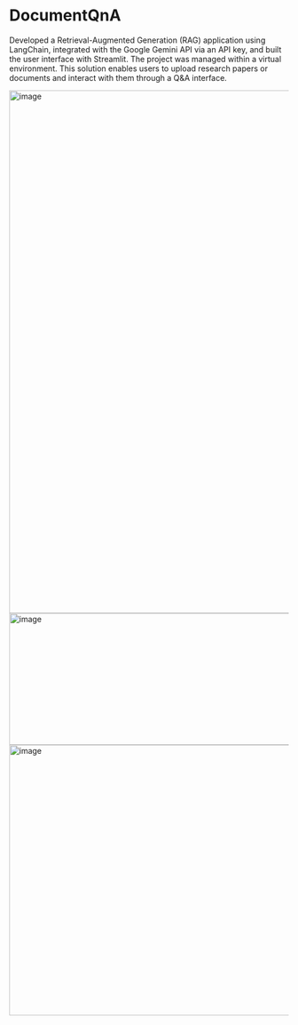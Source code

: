 # DocumentQnA
Developed a Retrieval-Augmented Generation (RAG) application using LangChain, integrated with the Google Gemini API via an API key, and built the user interface with Streamlit. The project was managed within a virtual environment. This solution enables users to upload research papers or documents and interact with them through a Q&amp;A interface.

<img width="1771" height="941" alt="image" src="https://github.com/user-attachments/assets/90509530-1ce8-44d1-bb9f-91b1c951696c" />

<img width="1696" height="237" alt="image" src="https://github.com/user-attachments/assets/92f11a49-44b9-4838-b0b5-fb19f38dbf95" />

<img width="1506" height="487" alt="image" src="https://github.com/user-attachments/assets/13f656dc-789e-41e6-a3ce-72728d6849a1" />

